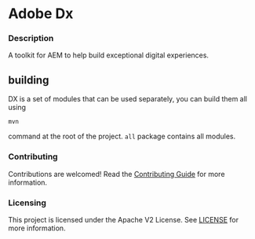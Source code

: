 # Adobe Dx

### Description

A toolkit for AEM to help build exceptional digital experiences.

## building

DX is a set of modules that can be used separately, you can build them all using
 
```mvn```

command at the root of the project.
`all` package contains all modules.  

### Contributing

Contributions are welcomed! Read the [Contributing Guide](./.github/CONTRIBUTING.md) for more information.

### Licensing

This project is licensed under the Apache V2 License. See [LICENSE](LICENSE) for more information.

